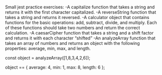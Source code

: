 Small jest practice exercises: 
-A capitalize function that takes a string and returns it with the first character capitalized.
-A reverseString function that takes a string and returns it reversed.
-A calculator object that contains functions for the basic operations: add, subtract, divide, and multiply. Each of these functions should take two numbers and return the correct calculation.
-A caesarCipher function that takes a string and a shift factor and returns it with each character “shifted”
-An analyzeArray function that takes an array of numbers and returns an object with the following properties: average, min, max, and length.

const object = analyzeArray([1,8,3,4,2,6]);

object == {
  average: 4,
  min: 1,
  max: 8,
  length: 6
};
